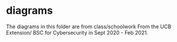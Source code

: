 # diagrams

The diagrams in this folder are from class/schoolwork From the UCB Extension/ BSC for Cybersecurity in Sept 2020 - Feb 2021.